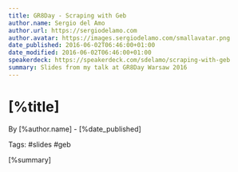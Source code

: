 ```yaml
---
title: GR8Day - Scraping with Geb
author.name: Sergio del Amo
author.url: https://sergiodelamo.com
author.avatar: https://images.sergiodelamo.com/smallavatar.png 
date_published: 2016-06-02T06:46:00+01:00
date_modified: 2016-06-02T06:46:00+01:00
speakerdeck: https://speakerdeck.com/sdelamo/scraping-with-geb
summary: Slides from my talk at GR8Day Warsaw 2016
---
```


# [%title]

By [%author.name] - [%date_published]

Tags: #slides #geb

[%summary]

<script async class="speakerdeck-embed" data-id="92ef5d39b454402d9a58803dc1941108" data-ratio="1.33333333333333" src="//speakerdeck.com/assets/embed.js"></script>